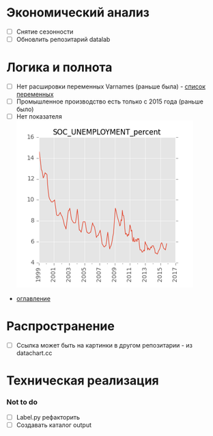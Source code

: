 # Экономический анализ
- [ ] Снятие сезонности 
- [ ] Обновлить репозитарий datalab 

# Логика и полнота
- [ ] Нет расшировки переменных Varnames (раньше была) - [список переменных](https://github.com/epogrebnyak/data-rosstat-kep/blob/master/output/varnames.md)
- [ ] Промышленное производство есть только с 2015 года (раньше было)
- [ ] Нет показателя 
![](output/png/SOC_UNEMPLOYMENT_percent.png)
- [оглавление](https://raw.githubusercontent.com/epogrebnyak/rosstat-kep-data/master/data/2015/ind12/toc.txt) 
 
# Распространение
- [ ] Ссылка может быть на картинки в другом репозитарии - из datachart.cc

# Техническая реализация

### Not to do
- [ ] Label.py рефакторить
- [ ] Cоздавать каталог output 
